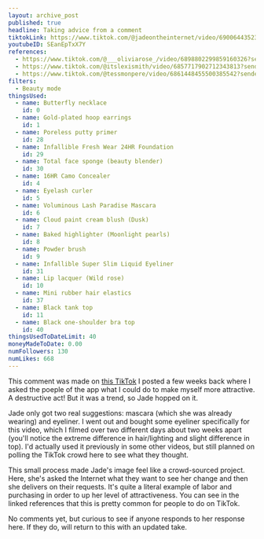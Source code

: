 ```yaml
---
layout: archive_post
published: true
headline: Taking advice from a comment
tiktokLink: https://www.tiktok.com/@jadeontheinternet/video/6900644352389860614?sender_device=pc&sender_web_id=6891999718790268421&is_from_webapp=1
youtubeID: SEanEpTxX7Y
references:
  - https://www.tiktok.com/@___oliviarose_/video/6898802299859160326?sender_device=pc&sender_web_id=6891999718790268421&is_from_webapp=1
  - https://www.tiktok.com/@itslexismith/video/6857717902712343813?sender_device=pc&sender_web_id=6891999718790268421&is_from_webapp=1
  - https://www.tiktok.com/@tessmonpere/video/6861448455500385542?sender_device=pc&sender_web_id=6891999718790268421&is_from_webapp=1
filters:
  - Beauty mode
thingsUsed:
  - name: Butterfly necklace
    id: 0
  - name: Gold-plated hoop earrings
    id: 1
  - name: Poreless putty primer
    id: 28
  - name: Infallible Fresh Wear 24HR Foundation
    id: 29
  - name: Total face sponge (beauty blender)
    id: 30
  - name: 16HR Camo Concealer
    id: 4
  - name: Eyelash curler
    id: 5
  - name: Voluminous Lash Paradise Mascara
    id: 6
  - name: Cloud paint cream blush (Dusk)
    id: 7
  - name: Baked highlighter (Moonlight pearls)
    id: 8
  - name: Powder brush
    id: 9
  - name: Infallible Super Slim Liquid Eyeliner
    id: 31
  - name: Lip lacquer (Wild rose)
    id: 10
  - name: Mini rubber hair elastics
    id: 37
  - name: Black tank top
    id: 11
  - name: Black one-shoulder bra top
    id: 40
thingsUsedToDateLimit: 40
moneyMadeToDate: 0.00
numFollowers: 130
numLikes: 668
---
```


This comment was made on [this TikTok](https://www.tiktok.com/@jadeontheinternet/video/6894388329048001797?sender_device=pc&sender_web_id=6891999718790268421&is_from_webapp=1) I posted a few weeks back where I asked the poeple of the app what I could do to make myself more attractive. A destructive act! But it was a trend, so Jade hopped on it.

Jade only got two real suggestions: mascara (which she was already wearing) and eyeliner. I went out and bought some eyeliner specifically for this video, which I filmed over two different days about two weeks apart (you'll notice the extreme difference in hair/lighting and slight difference in top). I'd actually used it previously in some other videos, but still planned on polling the TikTok crowd here to see what they thought.

This small process made Jade's image feel like a crowd-sourced project. Here, she's asked the Internet what they want to see her change and then she delivers on their requests. It's quite a literal example of labor and purchasing in order to up her level of attractiveness. You can see in the linked references that this is pretty common for people to do on TikTok.

No comments yet, but curious to see if anyone responds to her response here. If they do, will return to this with an updated take.
